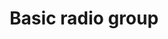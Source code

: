 ---
title: Basic radio group
category: Application
paid: false
isActive: true
ltr: {"react":{"jsxTail":[{"label":"App.jsx","code":"// This example uses this library from Tailwind Labs: https://github.com/tailwindlabs/tailwindcss-forms\nexport default () => {\n    const radios = [\"Write and Read\", \"Read only\", \"Write only\"]\n\n    return (\n        <div>\n            <h2 className=\"text-gray-800 font-medium\">Select user role</h2>\n            <ul className=\"mt-3 space-y-3\">\n                {/* Radio */}\n                <li className=\"flex items-center gap-x-2.5\">\n                    <input type=\"radio\" name=\"role\" defaultChecked id=\"admin\" className=\"form-radio border-gray-400 text-indigo-600 focus:ring-indigo-600 duration-150\" />\n                    <label htmlFor=\"admin\" className=\"text-sm text-gray-700 font-medium\">\n                        Admin\n                    </label>\n                </li>\n                {/* Radio groups */}\n                {\n                    radios.map((item, idx) => (\n                        <li key={idx} className=\"flex items-center gap-x-2.5\">\n                            <input type=\"radio\" name=\"role\" id={idx} className=\"form-radio border-gray-400 text-indigo-600 focus:ring-indigo-600 duration-150\" />\n                            <label htmlFor={idx} className=\"text-sm text-gray-700 font-medium\">\n                                {item}\n                            </label>\n                        </li>\n                    ))\n                }\n            </ul>\n        </div>\n    )\n}"}],"jsxCss":[]},"preview":"function App() {\n  const radios = [\"Write and Read\", \"Read only\", \"Write only\"];\n  return /*#__PURE__*/React.createElement(\"div\", {\n    className: \"flex justify-center pt-6\"\n  }, /*#__PURE__*/React.createElement(\"div\", null, /*#__PURE__*/React.createElement(\"h2\", {\n    className: \"text-gray-800 font-medium\"\n  }, \"Select user role\"), /*#__PURE__*/React.createElement(\"ul\", {\n    className: \"mt-3 space-y-3\"\n  }, /*#__PURE__*/React.createElement(\"li\", {\n    className: \"flex items-center gap-x-2.5\"\n  }, /*#__PURE__*/React.createElement(\"input\", {\n    type: \"radio\",\n    name: \"role\",\n    defaultChecked: true,\n    id: \"admin\",\n    className: \"form-radio border-gray-400 text-indigo-600 focus:ring-indigo-600 duration-150\"\n  }), /*#__PURE__*/React.createElement(\"label\", {\n    htmlFor: \"admin\",\n    className: \"text-sm text-gray-700 font-medium\"\n  }, \"Admin\")), radios.map((item, idx) => /*#__PURE__*/React.createElement(\"li\", {\n    key: idx,\n    className: \"flex items-center gap-x-2.5\"\n  }, /*#__PURE__*/React.createElement(\"input\", {\n    type: \"radio\",\n    name: \"role\",\n    id: idx,\n    className: \"form-radio border-gray-400 text-indigo-600 focus:ring-indigo-600 duration-150\"\n  }), /*#__PURE__*/React.createElement(\"label\", {\n    htmlFor: idx,\n    className: \"text-sm text-gray-700 font-medium\"\n  }, item))))));\n}","vue":{"vueCss":[],"vueTail":[]}}
rtl: {"preview":"function App() {\n  const radios = [\"كتابة وقراءة\", \"قراءة فقط\", \"كتابة فقط\"];\n  return /*#__PURE__*/React.createElement(\"div\", {\n    className: \"flex justify-center pt-6\"\n  }, /*#__PURE__*/React.createElement(\"div\", null, /*#__PURE__*/React.createElement(\"h2\", {\n    className: \"text-gray-800 font-medium\"\n  }, \"\\u062D\\u062F\\u062F \\u062F\\u0648\\u0631 \\u0627\\u0644\\u0645\\u0633\\u062A\\u062E\\u062F\\u0645\"), /*#__PURE__*/React.createElement(\"ul\", {\n    className: \"mt-3 space-y-3\"\n  }, /*#__PURE__*/React.createElement(\"li\", {\n    className: \"flex items-center gap-x-2.5\"\n  }, /*#__PURE__*/React.createElement(\"input\", {\n    type: \"radio\",\n    name: \"role\",\n    defaultChecked: true,\n    id: \"admin\",\n    className: \"form-radio border-gray-400 text-indigo-600 focus:ring-indigo-600 duration-150\"\n  }), /*#__PURE__*/React.createElement(\"label\", {\n    htmlFor: \"admin\",\n    className: \"text-sm text-gray-700 font-medium\"\n  }, \"\\u0645\\u0633\\u0624\\u0644\")), radios.map((item, idx) => /*#__PURE__*/React.createElement(\"li\", {\n    key: idx,\n    className: \"flex items-center gap-x-2.5\"\n  }, /*#__PURE__*/React.createElement(\"input\", {\n    type: \"radio\",\n    name: \"role\",\n    id: idx,\n    className: \"form-radio border-gray-400 text-indigo-600 focus:ring-indigo-600 duration-150\"\n  }), /*#__PURE__*/React.createElement(\"label\", {\n    htmlFor: idx,\n    className: \"text-sm text-gray-700 font-medium\"\n  }, item))))));\n}","react":{"jsxTail":[{"label":"App.jsx","code":"// This example uses this library from Tailwind Labs: https://github.com/tailwindlabs/tailwindcss-forms\nexport default () => {\n    const radios = [\"كتابة وقراءة\", \"قراءة فقط\", \"كتابة فقط\"]\n\n    return (\n        <div>\n            <h2 className=\"text-gray-800 font-medium\">حدد دور المستخدم</h2>\n            <ul className=\"mt-3 space-y-3\">\n                {/* Radio */}\n                <li className=\"flex items-center gap-x-2.5\">\n                    <input type=\"radio\" name=\"role\" defaultChecked id=\"admin\" className=\"form-radio border-gray-400 text-indigo-600 focus:ring-indigo-600 duration-150\" />\n                    <label htmlFor=\"admin\" className=\"text-sm text-gray-700 font-medium\">\n                        مسؤل\n                    </label>\n                </li>\n                {/* Radio groups */}\n                {\n                    radios.map((item, idx) => (\n                        <li key={idx} className=\"flex items-center gap-x-2.5\">\n                            <input type=\"radio\" name=\"role\" id={idx} className=\"form-radio border-gray-400 text-indigo-600 focus:ring-indigo-600 duration-150\" />\n                            <label htmlFor={idx} className=\"text-sm text-gray-700 font-medium\">\n                                {item}\n                            </label>\n                        </li>\n                    ))\n                }\n            </ul>\n        </div>\n    )\n}"}],"jsxCss":[]},"vue":{"vueTail":[],"vueCss":[]}}
slug: /radio-groups
id: 55c16009-cd97-460a-a4ca-da29db262e3a
created_at: 1682535722393
---
